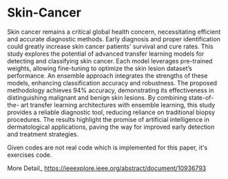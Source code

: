 # Skin-Cancer
Skin cancer remains a critical global health concern, necessitating efficient and accurate diagnostic methods. Early diagnosis and proper identification could greatly increase skin cancer patients' survival and cure rates. This study explores the potential of advanced transfer learning models for detecting and classifying skin cancer. Each model leverages pre-trained weights, allowing fine-tuning to optimize the skin lesion dataset’s performance. An ensemble approach integrates the strengths of these models, enhancing classification accuracy and robustness. The proposed methodology achieves 94% accuracy, demonstrating its effectiveness in distinguishing malignant and benign skin lesions. By combining state-of-the- art transfer learning architectures with ensemble learning, this study provides a reliable diagnostic tool, reducing reliance on traditional biopsy procedures. The results highlight the promise of artificial intelligence in dermatological applications, paving the way for improved early detection and treatment strategies. 

Given codes are not real code which is implemented for this paper, it's exercises code. 

More Detail_ https://ieeexplore.ieee.org/abstract/document/10936793
